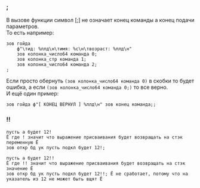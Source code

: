﻿### ;
В вызове функции символ [;] не означает конец команды а конец подачи параметров.<br>
То есть например:
```
зов гойда
	ф"\тид: %ллд\н\тимя: %с\н\твозраст: %ллд\н" 
	зов колонка_число64 команда 0;
	зов колонка_стр команда 1; 
	зов колонка_число64 команда 2;
;
```
Если просто обернуть `(зов колонка_число64 команда 0)` в скобки то будет ошибка, 
а если `(зов колонка_число64 команда 0;)` то все верно.<br>
И ещё один пример:
```
зов гойда ф"[ КОНЕЦ ВЕРНУЛ ] %ллд\н" зов конец команда;;
```
### !!
```
пусть а будет 12!
Ё где ! значит что выражение присваивания будет возвращать на стэк переменную Ё
зов откр бд ук пусть подкл будет 12!;

пусть а будет 12!!
Ё где !! значит что выражение присваивания будет возвращать на стэк значение Ё
зов откр бд ук пусть подкл будет 12!!; Ё не сработает, потому что на указатель из 12 не может быть вщят Ё
```